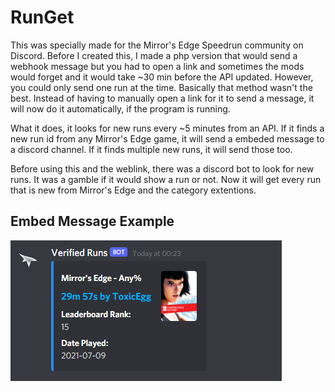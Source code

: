 # RunGet
This was specially made for the Mirror's Edge Speedrun community on Discord. Before I created this, I made a php version that would send a webhook message but you had to open a link and sometimes the mods would forget and it would take ~30 min before the API updated. However, you could only send one run at the time. Basically that method wasn't the best. Instead of having to manually open a link for it to send a message, it will now do it automatically, if the program is running. 

What it does, it looks for new runs every ~5 minutes from an API. If it finds a new run id from any Mirror's Edge game, it will send a embeded message to a discord channel. If it finds multiple new runs, it will send those too.

Before using this and the weblink, there was a discord bot to look for new runs. It was a gamble if it would show a run or not. Now it will get every run that is new from Mirror's Edge and the category extentions.

## Embed Message Example
![](https://raw.githubusercontent.com/Toyro98/RunGet/main/RunGet/src/image/EmbedExample.png)
